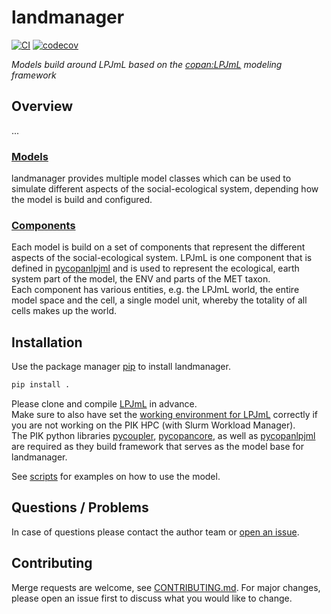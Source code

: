 # landmanager

[![CI](https://github.com/jnnsbrr/landmanager/actions/workflows/check.yml/badge.svg)](https://github.com/jnnsbrr/landmanager/actions) [![codecov](https://codecov.io/gh/jnnsbrr/landmanager/graph/badge.svg?token=JU73NURPI0)](https://codecov.io/gh/jnnsbrr/landmanager)


*Models build around LPJmL based on the [copan:LPJmL](https://github.com/pik-copan/pycopanlpjml) modeling framework*

## Overview

...

### [Models](./landmanager/models)

landmanager provides multiple model classes which can be used to simulate different
aspects of the social-ecological system, depending how the model is build and
configured.  


### [Components](./landmanager/components)

Each model is build on a set of components that represent the different
aspects of the social-ecological system. LPJmL is one component that is
defined in [pycopanlpjml](https://github.com/pik-copan/pycopanlpjml) and is used
to represent the ecological, earth system part of the model, the ENV and parts
of the MET taxon.  
Each component has various entities, e.g. the LPJmL world, the entire model
space and the cell, a single model unit, whereby the totality of all cells makes
up the world.  


## Installation

Use the package manager [pip](https://pip.pypa.io/en/stable/) to install landmanager.

```bash
pip install .
```

Please clone and compile [LPJmL](https://github.com/pik/LPJmL) in advance.  
Make sure to also have set the [working environment for LPJmL](https://github.com/PIK-LPJmL/LPJmL/blob/master/INSTALL) correctly if you are not working
on the PIK HPC (with Slurm Workload Manager).  
The PIK python libraries [pycoupler](https://github.com/PIK-LPJmL/pycoupler),
[pycopancore](https://github.com/pik-copan/pycopancore),
as well as [pycopanlpjml](https://github.com/pik-copan/pycopanlpjml)
are required as they build framework that serves as the model base for landmanager.

See [scripts](./scripts/) for examples on how to use the model.

## Questions / Problems

In case of questions please contact the author team or [open an issue](https://github.com/jnnsbrr/landmanager/issues/new).

## Contributing
Merge requests are welcome, see [CONTRIBUTING.md](CONTRIBUTING.md). For major changes, please open an issue first to discuss what you would like to change.
